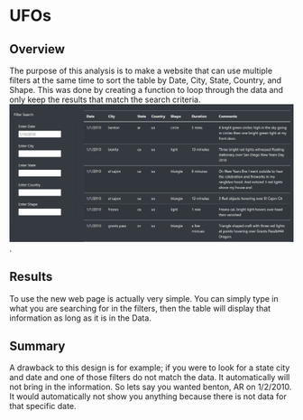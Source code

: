 # UFOs
## Overview
The purpose of this analysis is to make a website that can use multiple filters at the same time to sort the table by Date, City, State, Country, and Shape. This was done by creating a function to loop through the data and only keep the results that match the search criteria. 
![Deliverable_1](images/Deliverable_1.png).
## Results
To use the new web page is actually very simple. You can simply type in what you are searching for in the filters, then the table will display that information as long as it is in the Data.
## Summary
A drawback to this design is for example; if you were to look for a state city and date and one of those filters do not match the data. It automatically will not bring in the information. So lets say you wanted benton, AR on 1/2/2010. It would automatically not show you anything because there is not data for that specific date. 
